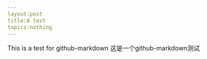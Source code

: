 ```yaml
---
layout:post
title:A test
topics:nothing
---
```


This is a test for github-markdown
这是一个github-markdown测试
